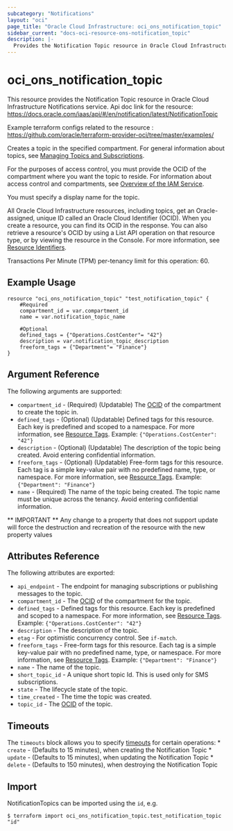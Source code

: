 ```yaml
---
subcategory: "Notifications"
layout: "oci"
page_title: "Oracle Cloud Infrastructure: oci_ons_notification_topic"
sidebar_current: "docs-oci-resource-ons-notification_topic"
description: |-
  Provides the Notification Topic resource in Oracle Cloud Infrastructure Notifications service
---
```


# oci_ons_notification_topic
This resource provides the Notification Topic resource in Oracle Cloud Infrastructure Notifications service.
Api doc link for the resource: https://docs.oracle.com/iaas/api/#/en/notification/latest/NotificationTopic

Example terraform configs related to the resource : https://github.com/oracle/terraform-provider-oci/tree/master/examples/

Creates a topic in the specified compartment. For general information about topics, see
[Managing Topics and Subscriptions](https://docs.cloud.oracle.com/iaas/Content/Notification/Tasks/managingtopicsandsubscriptions.htm).

For the purposes of access control, you must provide the OCID of the compartment where you want the topic to reside.
For information about access control and compartments, see [Overview of the IAM Service](https://docs.cloud.oracle.com/iaas/Content/Identity/Concepts/overview.htm).

You must specify a display name for the topic.

All Oracle Cloud Infrastructure resources, including topics, get an Oracle-assigned, unique ID called an
Oracle Cloud Identifier (OCID). When you create a resource, you can find its OCID in the response. You can also
retrieve a resource's OCID by using a List API operation on that resource type, or by viewing the resource in the
Console. For more information, see [Resource Identifiers](https://docs.cloud.oracle.com/iaas/Content/General/Concepts/identifiers.htm).

Transactions Per Minute (TPM) per-tenancy limit for this operation: 60.


## Example Usage

```hcl
resource "oci_ons_notification_topic" "test_notification_topic" {
	#Required
	compartment_id = var.compartment_id
	name = var.notification_topic_name

	#Optional
	defined_tags = {"Operations.CostCenter"= "42"}
	description = var.notification_topic_description
	freeform_tags = {"Department"= "Finance"}
}
```

## Argument Reference

The following arguments are supported:

* `compartment_id` - (Required) (Updatable) The [OCID](https://docs.cloud.oracle.com/iaas/Content/General/Concepts/identifiers.htm) of the compartment to create the topic in. 
* `defined_tags` - (Optional) (Updatable) Defined tags for this resource. Each key is predefined and scoped to a namespace. For more information, see [Resource Tags](https://docs.cloud.oracle.com/iaas/Content/General/Concepts/resourcetags.htm).  Example: `{"Operations.CostCenter": "42"}` 
* `description` - (Optional) (Updatable) The description of the topic being created. Avoid entering confidential information.
* `freeform_tags` - (Optional) (Updatable) Free-form tags for this resource. Each tag is a simple key-value pair with no predefined name, type, or namespace. For more information, see [Resource Tags](https://docs.cloud.oracle.com/iaas/Content/General/Concepts/resourcetags.htm).  Example: `{"Department": "Finance"}` 
* `name` - (Required) The name of the topic being created. The topic name must be unique across the tenancy. Avoid entering confidential information.


** IMPORTANT **
Any change to a property that does not support update will force the destruction and recreation of the resource with the new property values

## Attributes Reference

The following attributes are exported:

* `api_endpoint` - The endpoint for managing subscriptions or publishing messages to the topic. 
* `compartment_id` - The [OCID](https://docs.cloud.oracle.com/iaas/Content/General/Concepts/identifiers.htm) of the compartment for the topic. 
* `defined_tags` - Defined tags for this resource. Each key is predefined and scoped to a namespace. For more information, see [Resource Tags](https://docs.cloud.oracle.com/iaas/Content/General/Concepts/resourcetags.htm).  Example: `{"Operations.CostCenter": "42"}` 
* `description` - The description of the topic.
* `etag` - For optimistic concurrency control. See `if-match`. 
* `freeform_tags` - Free-form tags for this resource. Each tag is a simple key-value pair with no predefined name, type, or namespace. For more information, see [Resource Tags](https://docs.cloud.oracle.com/iaas/Content/General/Concepts/resourcetags.htm).  Example: `{"Department": "Finance"}` 
* `name` - The name of the topic. 
* `short_topic_id` - A unique short topic Id. This is used only for SMS subscriptions. 
* `state` - The lifecycle state of the topic. 
* `time_created` - The time the topic was created.
* `topic_id` - The [OCID](https://docs.cloud.oracle.com/iaas/Content/General/Concepts/identifiers.htm) of the topic. 

## Timeouts

The `timeouts` block allows you to specify [timeouts](https://registry.terraform.io/providers/oracle/oci/latest/docs/guides/changing_timeouts) for certain operations:
	* `create` - (Defaults to 15 minutes), when creating the Notification Topic
	* `update` - (Defaults to 15 minutes), when updating the Notification Topic
	* `delete` - (Defaults to 150 minutes), when destroying the Notification Topic


## Import

NotificationTopics can be imported using the `id`, e.g.

```
$ terraform import oci_ons_notification_topic.test_notification_topic "id"
```

